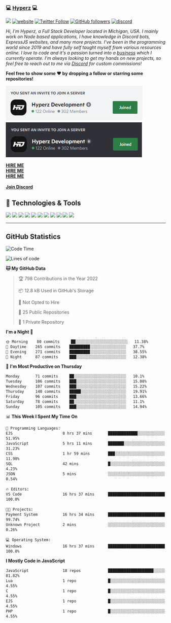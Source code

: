### 💻 [Hyperz][website] 💻

![](https://komarev.com/ghpvc/?username=itz-hyperz&label=Views&color=lightgrey)
[![website](https://img.shields.io/badge/Website-9B9B9B.svg?&style=flat-square&logo=Google-Chrome&logoColor=white&link=https://store.hyperz.net)](https://store.hyperz.net)
[![Twitter Follow](https://img.shields.io/twitter/follow/itz_hyperz?label=Follow)](https://twitter.com/intent/follow?screen_name=itz_hyperz)
[![GitHub followers](https://img.shields.io/github/followers/itz-hyperz?label=Follow&style=social)](https://github.com/itz-hyperz)
[![discord](https://img.shields.io/badge/Join_Discord-5865F2.svg?&style=flat-square&logo=discord&logoColor=white&link=https://store.hyperz.net/discord)](https://store.hyperz.net/discord)

*Hi, I'm Hyperz, a Full Stack Developer located in Michigan, USA. I mainly work on Node based applications, I have knowledge in Discord bots, ExpressJS websites, and many more projects. I've been in the programming world since 2019 and have fully self taught myself from various resources online. I love to code and it's a passion turned into a [business][website] which I currently operate. I'm always looking to get my hands on new projects, so feel free to reach out to me via [Discord][discord] for custom commissions!*

<b>Feel free to show some ❤️ by dropping a follow or starring some repositories!</b>

![Discord](https://raw.githubusercontent.com/itz-hyperz/itz-hyperz/master/light-new.png#gh-light-mode-only)
![Discord](https://raw.githubusercontent.com/itz-hyperz/itz-hyperz/master/dark-new.png#gh-dark-mode-only)

**[HIRE ME][hireme]**<br>
**[HIRE ME][hireme]**<br>
**[HIRE ME][hireme]**<br>
<br>
**[Join Discord][discord]**

## 🔧 Technologies & Tools

![](https://img.shields.io/badge/OS-Ubuntu-informational?style=flat&logo=ubuntu&logoColor=white&color=9B9B9B)
![](https://img.shields.io/badge/Editor-VS_Code-informational?style=flat&logo=vscode&logoColor=white&color=9B9B9B)
![](https://img.shields.io/badge/Code-JavaScript-informational?style=flat&logo=javascript&logoColor=white&color=9B9B9B)
![](https://img.shields.io/badge/Code-Node.JS-nformational?style=flat&logo=nodedotjs&logoColor=white&color=9B9B9B)
![](https://img.shields.io/badge/Code-Java-informational?style=flat&logo=java&logoColor=white&color=9B9B9B)
![](https://img.shields.io/badge/Code-Python-informational?style=flat&logo=python&logoColor=white&color=9B9B9B)
![](https://img.shields.io/badge/Code-HTML%20&%20CSS-informational?style=flat&logo=HTML5&logoColor=white&color=9B9B9B)
![](https://img.shields.io/badge/Tools-MySQL-informational?style=flat&logo=mysql&logoColor=white&color=9B9B9B)
![](https://img.shields.io/badge/Tools-NPM-informational?style=flat&logo=npm&logoColor=white&color=9B9B9B)
![](https://img.shields.io/badge/Tools-Spotify-informational?style=flat&logo=spotify&logoColor=white&color=9B9B9B)
![](https://img.shields.io/badge/Tools-GitHub-informational?style=flat&logo=github&logoColor=white&color=9B9B9B)

----

## GitHub Statistics

<!--START_SECTION:waka-->
![Code Time](http://img.shields.io/badge/Code%20Time-349%20hrs%2032%20mins-blue)

![Lines of code](https://img.shields.io/badge/From%20Hello%20World%20I%27ve%20Written-57%20Thousand%20lines%20of%20code-blue)

**🐱 My GitHub Data** 

> 🏆 798 Contributions in the Year 2022
 > 
> 📦 12.8 kB Used in GitHub's Storage 
 > 
> 🚫 Not Opted to Hire
 > 
> 📜 25 Public Repositories 
 > 
> 🔑 1 Private Repository 
 > 
**I'm a Night 🦉** 

```text
🌞 Morning    80 commits     ██░░░░░░░░░░░░░░░░░░░░░░░   11.38% 
🌆 Daytime    265 commits    █████████░░░░░░░░░░░░░░░░   37.7% 
🌃 Evening    271 commits    █████████░░░░░░░░░░░░░░░░   38.55% 
🌙 Night      87 commits     ███░░░░░░░░░░░░░░░░░░░░░░   12.38%

```
📅 **I'm Most Productive on Thursday** 

```text
Monday       71 commits     ██░░░░░░░░░░░░░░░░░░░░░░░   10.1% 
Tuesday      106 commits    ███░░░░░░░░░░░░░░░░░░░░░░   15.08% 
Wednesday    107 commits    ███░░░░░░░░░░░░░░░░░░░░░░   15.22% 
Thursday     140 commits    █████░░░░░░░░░░░░░░░░░░░░   19.91% 
Friday       96 commits     ███░░░░░░░░░░░░░░░░░░░░░░   13.66% 
Saturday     78 commits     ██░░░░░░░░░░░░░░░░░░░░░░░   11.1% 
Sunday       105 commits    ███░░░░░░░░░░░░░░░░░░░░░░   14.94%

```


📊 **This Week I Spent My Time On** 

```text
💬 Programming Languages: 
EJS                      8 hrs 37 mins       █████████████░░░░░░░░░░░░   51.95% 
JavaScript               5 hrs 11 mins       ███████░░░░░░░░░░░░░░░░░░   31.23% 
CSS                      1 hr 59 mins        ███░░░░░░░░░░░░░░░░░░░░░░   11.98% 
SQL                      42 mins             █░░░░░░░░░░░░░░░░░░░░░░░░   4.23% 
JSON                     5 mins              ░░░░░░░░░░░░░░░░░░░░░░░░░   0.54%

🔥 Editors: 
VS Code                  16 hrs 37 mins      █████████████████████████   100.0%

🐱‍💻 Projects: 
Payment System           16 hrs 34 mins      █████████████████████████   99.74% 
Unknown Project          2 mins              ░░░░░░░░░░░░░░░░░░░░░░░░░   0.26%

💻 Operating System: 
Windows                  16 hrs 37 mins      █████████████████████████   100.0%

```

**I Mostly Code in JavaScript** 

```text
JavaScript               18 repos            ████████████████████░░░░░   81.82% 
Lua                      1 repo              █░░░░░░░░░░░░░░░░░░░░░░░░   4.55% 
C                        1 repo              █░░░░░░░░░░░░░░░░░░░░░░░░   4.55% 
EJS                      1 repo              █░░░░░░░░░░░░░░░░░░░░░░░░   4.55% 
PHP                      1 repo              █░░░░░░░░░░░░░░░░░░░░░░░░   4.55%

```



<!--END_SECTION:waka-->

[website]: https://store.hyperz.net
[twitter]: https://twitter.com/itz_hyperz
[twitch]: https://twitch.tv/itzhyperzlive
[youtube]: https://youtube.com/thatguyhyperz
[discord]: https://store.hyperz.net/discord
[hireme]: mailto:itzhyperzyt@gmail.com
